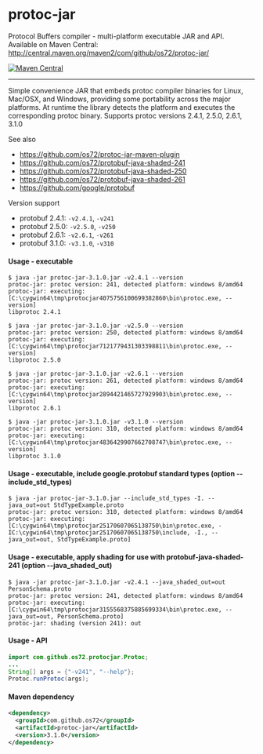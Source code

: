 protoc-jar
==========

Protocol Buffers compiler - multi-platform executable JAR and API.
Available on Maven Central: http://central.maven.org/maven2/com/github/os72/protoc-jar/

[![Maven Central](https://img.shields.io/badge/maven%20central-3.1.0-brightgreen.svg)](http://search.maven.org/#artifactdetails|com.github.os72|protoc-jar|3.1.0|)

---

Simple convenience JAR that embeds protoc compiler binaries for Linux, Mac/OSX, and Windows, providing some portability across the major platforms. At runtime the library detects the platform and executes the corresponding protoc binary. Supports protoc versions 2.4.1, 2.5.0, 2.6.1, 3.1.0

See also
* https://github.com/os72/protoc-jar-maven-plugin
* https://github.com/os72/protobuf-java-shaded-241
* https://github.com/os72/protobuf-java-shaded-250
* https://github.com/os72/protobuf-java-shaded-261
* https://github.com/google/protobuf

Version support
* protobuf 2.4.1: `-v2.4.1`, `-v241`
* protobuf 2.5.0: `-v2.5.0`, `-v250`
* protobuf 2.6.1: `-v2.6.1`, `-v261`
* protobuf 3.1.0: `-v3.1.0`, `-v310`

#### Usage - executable
```
$ java -jar protoc-jar-3.1.0.jar -v2.4.1 --version
protoc-jar: protoc version: 241, detected platform: windows 8/amd64
protoc-jar: executing: [C:\cygwin64\tmp\protocjar4075756100699382860\bin\protoc.exe, --version]
libprotoc 2.4.1

$ java -jar protoc-jar-3.1.0.jar -v2.5.0 --version
protoc-jar: protoc version: 250, detected platform: windows 8/amd64
protoc-jar: executing: [C:\cygwin64\tmp\protocjar7121779431303398811\bin\protoc.exe, --version]
libprotoc 2.5.0

$ java -jar protoc-jar-3.1.0.jar -v2.6.1 --version
protoc-jar: protoc version: 261, detected platform: windows 8/amd64
protoc-jar: executing: [C:\cygwin64\tmp\protocjar2894421465727929903\bin\protoc.exe, --version]
libprotoc 2.6.1

$ java -jar protoc-jar-3.1.0.jar -v3.1.0 --version
protoc-jar: protoc version: 310, detected platform: windows 8/amd64
protoc-jar: executing: [C:\cygwin64\tmp\protocjar4836429907662708747\bin\protoc.exe, --version]
libprotoc 3.1.0
```

#### Usage - executable, include google.protobuf standard types (option --include_std_types)
```
$ java -jar protoc-jar-3.1.0.jar --include_std_types -I. --java_out=out StdTypeExample.proto
protoc-jar: protoc version: 310, detected platform: windows 8/amd64
protoc-jar: executing: [C:\cygwin64\tmp\protocjar25170607065138750\bin\protoc.exe, -IC:\cygwin64\tmp\protocjar25170607065138750\include, -I., --java_out=out, StdTypeExample.proto]
```

#### Usage - executable, apply shading for use with protobuf-java-shaded-241 (option --java_shaded_out)
```
$ java -jar protoc-jar-3.1.0.jar -v2.4.1 --java_shaded_out=out PersonSchema.proto
protoc-jar: protoc version: 241, detected platform: windows 8/amd64
protoc-jar: executing: [C:\cygwin64\tmp\protocjar3155568375885699334\bin\protoc.exe, --java_out=out, PersonSchema.proto]
protoc-jar: shading (version 241): out
```

#### Usage - API
```java
import com.github.os72.protocjar.Protoc;
...
String[] args = {"-v241", "--help"};
Protoc.runProtoc(args);
```

#### Maven dependency

```xml
<dependency>
  <groupId>com.github.os72</groupId>
  <artifactId>protoc-jar</artifactId>
  <version>3.1.0</version>
</dependency>
```
